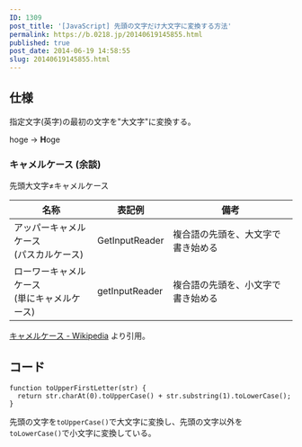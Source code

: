 ```yaml
---
ID: 1309
post_title: '[JavaScript] 先頭の文字だけ大文字に変換する方法'
permalink: https://b.0218.jp/20140619145855.html
published: true
post_date: 2014-06-19 14:58:55
slug: 20140619145855.html
---
```

<!--more-->

<h2>仕様</h2>

指定文字(英字)の最初の文字を"大文字"に変換する。

hoge -> <b>H</b>oge

<h3>キャメルケース (余談)</h3>

先頭大文字≠キャメルケース

<table>
<thead>
<tr>
  <th>名称</th>
  <th>表記例</th>
  <th>備考</th>
</tr>
</thead>
<tbody>
<tr>
  <td>アッパーキャメルケース<br>(パスカルケース)</td>
  <td>GetInputReader</td>
  <td>複合語の先頭を、大文字で書き始める</td>
</tr>
<tr>
  <td>ローワーキャメルケース<br>(単にキャメルケース)</td>
  <td>getInputReader</td>
  <td>複合語の先頭を、小文字で書き始める</td>
</tr>
</tbody>
</table>

<a href="https://ja.wikipedia.org/wiki/%E3%82%AD%E3%83%A3%E3%83%A1%E3%83%AB%E3%82%B1%E3%83%BC%E3%82%B9">キャメルケース - Wikipedia</a> より引用。

<h2>コード</h2>

<pre><code class="language-javascript">function toUpperFirstLetter(str) {
  return str.charAt(0).toUpperCase() + str.substring(1).toLowerCase();
}
</code></pre>

先頭の文字を<code>toUpperCase()</code>で大文字に変換し、先頭の文字以外を<code>toLowerCase()</code>で小文字に変換している。